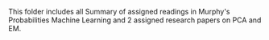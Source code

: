 This folder includes all Summary of assigned readings in Murphy's Probabilities Machine Learning and 2 assigned research papers on PCA and EM.
